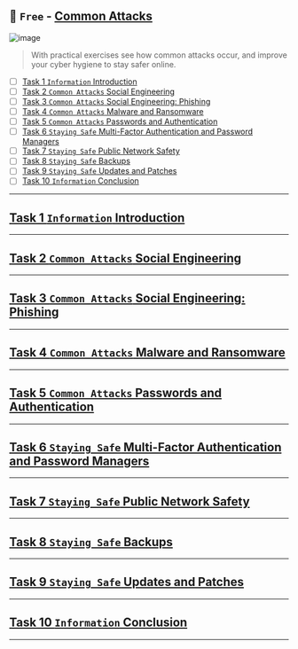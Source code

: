 ## 🔶 `Free` - [Common Attacks](https://tryhackme.com/room/commonattacks)
![image](https://user-images.githubusercontent.com/51442719/172191250-ff82edc6-b5bd-4264-aeaf-8ab6118495f3.png)
> With practical exercises see how common attacks occur, and improve your cyber hygiene to stay safer online.
- [ ] [Task 1  `Information` Introduction](#task-1--information-introduction)
- [ ] [Task 2  `Common Attacks` Social Engineering](#task-2--common-attacks-social-engineering)
- [ ] [Task 3  `Common Attacks` Social Engineering: Phishing](#task-3--common-attacks-social-engineering-phishing)
- [ ] [Task 4  `Common Attacks` Malware and Ransomware](#task-4--common-attacks-malware-and-ransomware)
- [ ] [Task 5  `Common Attacks` Passwords and Authentication](#task-5--common-attacks-passwords-and-authentication)
- [ ] [Task 6  `Staying Safe` Multi-Factor Authentication and Password Managers](#task-6--staying-safe-multi-factor-authentication-and-password-managers)
- [ ] [Task 7  `Staying Safe` Public Network Safety](#task-7--staying-safe-public-network-safety)
- [ ] [Task 8  `Staying Safe` Backups](#task-8--staying-safe-backups)
- [ ] [Task 9  `Staying Safe` Updates and Patches](#task-9--staying-safe-updates-and-patches)
- [ ] [Task 10  `Information` Conclusion](#task-10--information-conclusion)

---

## [Task 1  `Information` Introduction]()

---

## [Task 2  `Common Attacks` Social Engineering]()

---

## [Task 3  `Common Attacks` Social Engineering: Phishing]()

---

## [Task 4  `Common Attacks` Malware and Ransomware]()

---

## [Task 5  `Common Attacks` Passwords and Authentication]()

---

## [Task 6  `Staying Safe` Multi-Factor Authentication and Password Managers]()

---

## [Task 7  `Staying Safe` Public Network Safety]()

---

## [Task 8  `Staying Safe` Backups]()

---

## [Task 9  `Staying Safe` Updates and Patches]()

---

## [Task 10  `Information` Conclusion]()

---
